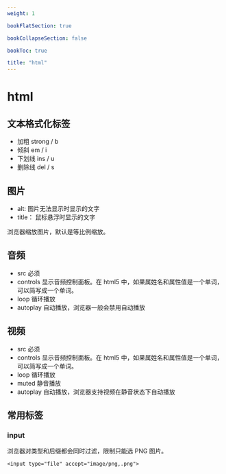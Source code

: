 ```yaml
---
weight: 1

bookFlatSection: true

bookCollapseSection: false

bookToc: true

title: "html"
---
```


# html

## 文本格式化标签

- 加粗 strong / b
- 倾斜 em / i
- 下划线 ins / u
- 删除线 del / s

## 图片

- alt: 图片无法显示时显示的文字
- title： 鼠标悬浮时显示的文字

浏览器缩放图片，默认是等比例缩放。

## 音频

- src 必须
- controls 显示音频控制面板。在 html5 中，如果属姓名和属性值是一个单词，可以简写成一个单词。
- loop 循环播放
- autoplay 自动播放，浏览器一般会禁用自动播放

## 视频

- src 必须
- controls 显示音频控制面板。在 html5 中，如果属姓名和属性值是一个单词，可以简写成一个单词。
- loop 循环播放
- muted 静音播放
- autoplay 自动播放，浏览器支持视频在静音状态下自动播放

## 常用标签

### input

浏览器对类型和后缀都会同时过滤，限制只能选 PNG 图片。

```
<input type="file" accept="image/png,.png">
```







